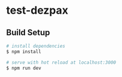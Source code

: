 # test-dezpax

## Build Setup

```bash
# install dependencies
$ npm install

# serve with hot reload at localhost:3000
$ npm run dev
```
